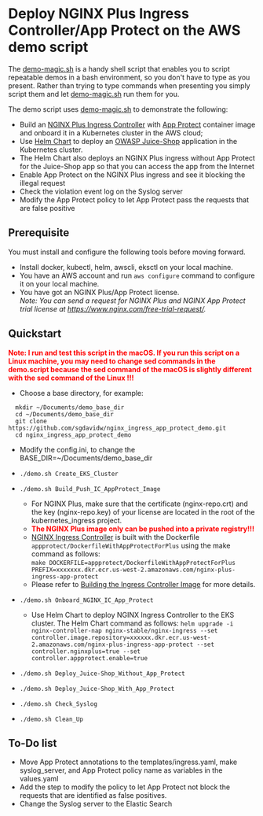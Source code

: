 # Deploy NGINX Plus Ingress Controller/App Protect on the AWS demo script

The [demo-magic.sh](https://github.com/paxtonhare/demo-magic) is a handy shell script that enables you to script repeatable demos in a bash environment, so you don't have to type as you present. Rather than trying to type commands when presenting you simply script them and let [demo-magic.sh](https://github.com/paxtonhare/demo-magic) run them for you.

The demo script uses [demo-magic.sh](https://github.com/paxtonhare/demo-magic) to demonstrate the following:

- Build an [NGINX Plus Ingress Controller](https://github.com/nginxinc/kubernetes-ingress) with [App Protect](https://docs.nginx.com/nginx-ingress-controller/app-protect/installation/) container image and onboard it in a Kubernetes cluster in the AWS cloud;
- Use [Helm Chart](https://helm.sh/docs/topics/charts/) to deploy an [OWASP Juice-Shop](https://github.com/bkimminich/juice-shop) application in the Kubernetes cluster.
- The Helm Chart also deploys an NGINX Plus ingress without App Protect for the Juice-Shop app so that you can access the app from the Internet
- Enable App Protect on the NGINX Plus ingress and see it blocking the illegal request
- Check the violation event log on the Syslog server
- Modify the App Protect policy to let App Protect pass the requests that are false positive

## Prerequisite

You must install and configure the following tools before moving forward.

- Install docker, kubectl, helm, awscli, eksctl on your local machine.
- You have an AWS account and run `aws configure` command to configure it on your local machine.
- You have got an NGINX Plus/App Protect license.  
  _Note: You can send a request for NGINX Plus and NGINX App Protect trial license at https://www.nginx.com/free-trial-request/._

## Quickstart

<span style="color:red">**Note: I run and test this script in the macOS. If you run this script on a Linux machine, you may need to change sed commands in the demo.script because the sed command of the macOS is slightly different with the sed command of the Linux !!!**</span>

- Choose a base directory, for example:

```
  mkdir ~/Documents/demo_base_dir
  cd ~/Documents/demo_base_dir
  git clone https://github.com/sgdavidw/nginx_ingress_app_protect_demo.git
  cd nginx_ingress_app_protect_demo
```

- Modify the config.ini, to change the
  BASE_DIR=~/Documents/demo_base_dir

- `./demo.sh Create_EKS_Cluster`
- `./demo.sh Build_Push_IC_AppProtect_Image`
  - For NGINX Plus, make sure that the certificate (nginx-repo.crt) and the key (nginx-repo.key) of your license are located in the root of the kubernetes_ingress project.
  - <span style="color:red">**The NGINX Plus image only can be pushed into a private registry!!!**</span>
  - [NGINX Ingress Controller](https://github.com/nginxinc/kubernetes-ingress) is built with the Dockerfile `appprotect/DockerfileWithAppProtectForPlus` using the make command as follows:  
    `make DOCKERFILE=appprotect/DockerfileWithAppProtectForPlus PREFIX=xxxxxxx.dkr.ecr.us-west-2.amazonaws.com/nginx-plus-ingress-app-protect`
  - Please refer to [Building the Ingress Controller Image](https://docs.nginx.com/nginx-ingress-controller/installation/building-ingress-controller-image/) for more details.
- `./demo.sh Onboard_NGINX_IC_App_Protect`
  - Use Helm Chart to deploy NGINX Ingress Controller to the EKS cluster. The Helm Chart command as follows:
    `helm upgrade -i nginx-controller-nap nginx-stable/nginx-ingress --set controller.image.repository=xxxxxx.dkr.ecr.us-west-2.amazonaws.com/nginx-plus-ingress-app-protect --set controller.nginxplus=true --set controller.appprotect.enable=true`
- `./demo.sh Deploy_Juice-Shop_Without_App_Protect`
- `./demo.sh Deploy_Juice-Shop_With_App_Protect`
- `./demo.sh Check_Syslog`
- `./demo.sh Clean_Up`

## To-Do list

- Move App Protect annotations to the templates/ingress.yaml, make syslog_server, and App Protect policy name as variables in the values.yaml
- Add the step to modify the policy to let App Protect not block the requests that are identified as false positives.
- Change the Syslog server to the Elastic Search
